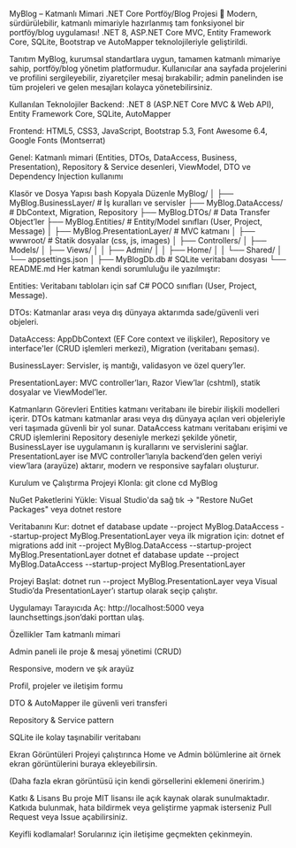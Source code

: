 MyBlog – Katmanlı Mimari .NET Core Portföy/Blog Projesi
🚀 Modern, sürdürülebilir, katmanlı mimariyle hazırlanmış tam fonksiyonel bir portföy/blog uygulaması!
.NET 8, ASP.NET Core MVC, Entity Framework Core, SQLite, Bootstrap ve AutoMapper teknolojileriyle geliştirildi.

Tanıtım
MyBlog, kurumsal standartlara uygun, tamamen katmanlı mimariye sahip, portföy/blog yönetim platformudur.
Kullanıcılar ana sayfada projelerini ve profilini sergileyebilir, ziyaretçiler mesaj bırakabilir;
admin panelinden ise tüm projeleri ve gelen mesajları kolayca yönetebilirsiniz.

Kullanılan Teknolojiler
Backend:
.NET 8 (ASP.NET Core MVC & Web API), Entity Framework Core, SQLite, AutoMapper

Frontend:
HTML5, CSS3, JavaScript, Bootstrap 5.3, Font Awesome 6.4, Google Fonts (Montserrat)

Genel:
Katmanlı mimari (Entities, DTOs, DataAccess, Business, Presentation), Repository & Service desenleri, ViewModel, DTO ve Dependency Injection kullanımı

Klasör ve Dosya Yapısı
bash
Kopyala
Düzenle
MyBlog/
│
├── MyBlog.BusinessLayer/      # İş kuralları ve servisler
├── MyBlog.DataAccess/         # DbContext, Migration, Repository
├── MyBlog.DTOs/               # Data Transfer Object’ler
├── MyBlog.Entities/           # Entity/Model sınıfları (User, Project, Message)
│
├── MyBlog.PresentationLayer/  # MVC katmanı
│   ├── wwwroot/               # Statik dosyalar (css, js, images)
│   ├── Controllers/
│   ├── Models/
│   ├── Views/
│   │   ├── Admin/
│   │   ├── Home/
│   │   └── Shared/
│   └── appsettings.json
│
├── MyBlogDb.db                # SQLite veritabanı dosyası
└── README.md
Her katman kendi sorumluluğu ile yazılmıştır:

Entities: Veritabanı tabloları için saf C# POCO sınıfları (User, Project, Message).

DTOs: Katmanlar arası veya dış dünyaya aktarımda sade/güvenli veri objeleri.

DataAccess: AppDbContext (EF Core context ve ilişkiler), Repository ve interface'ler (CRUD işlemleri merkezi), Migration (veritabanı şeması).

BusinessLayer: Servisler, iş mantığı, validasyon ve özel query’ler.

PresentationLayer: MVC controller’ları, Razor View’lar (cshtml), statik dosyalar ve ViewModel’ler.

Katmanların Görevleri
Entities katmanı veritabanı ile birebir ilişkili modelleri içerir.
DTOs katmanı katmanlar arası veya dış dünyaya açılan veri objeleriyle veri taşımada güvenli bir yol sunar.
DataAccess katmanı veritabanı erişimi ve CRUD işlemlerini Repository deseniyle merkezi şekilde yönetir,
BusinessLayer ise uygulamanın iş kurallarını ve servislerini sağlar.
PresentationLayer ise MVC controller’larıyla backend’den gelen veriyi view’lara (arayüze) aktarır, modern ve responsive sayfaları oluşturur.

Kurulum ve Çalıştırma
Projeyi Klonla:
git clone <repo-linki>
cd MyBlog

NuGet Paketlerini Yükle:
Visual Studio'da sağ tık → "Restore NuGet Packages" veya
dotnet restore

Veritabanını Kur:
dotnet ef database update --project MyBlog.DataAccess --startup-project MyBlog.PresentationLayer
veya ilk migration için:
dotnet ef migrations add init --project MyBlog.DataAccess --startup-project MyBlog.PresentationLayer
dotnet ef database update --project MyBlog.DataAccess --startup-project MyBlog.PresentationLayer

Projeyi Başlat:
dotnet run --project MyBlog.PresentationLayer
veya Visual Studio’da PresentationLayer’ı startup olarak seçip çalıştır.

Uygulamayı Tarayıcıda Aç:
http://localhost:5000 veya launchsettings.json’daki porttan ulaş.

Özellikler
Tam katmanlı mimari

Admin paneli ile proje & mesaj yönetimi (CRUD)

Responsive, modern ve şık arayüz

Profil, projeler ve iletişim formu

DTO & AutoMapper ile güvenli veri transferi

Repository & Service pattern

SQLite ile kolay taşınabilir veritabanı

Ekran Görüntüleri
Projeyi çalıştırınca Home ve Admin bölümlerine ait örnek ekran görüntülerini buraya ekleyebilirsin.


(Daha fazla ekran görüntüsü için kendi görsellerini eklemeni öneririm.)

Katkı & Lisans
Bu proje MIT lisansı ile açık kaynak olarak sunulmaktadır.
Katkıda bulunmak, hata bildirmek veya geliştirme yapmak isterseniz Pull Request veya Issue açabilirsiniz.

Keyifli kodlamalar!
Sorularınız için iletişime geçmekten çekinmeyin.

